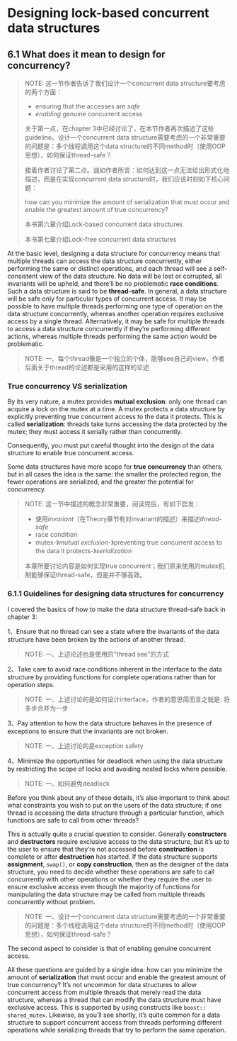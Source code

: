 # Designing lock-based concurrent data structures



## 6.1 What does it mean to design for concurrency?

> NOTE: 这一节作者告诉了我们设计一个concurrent data structure要考虑的两个方面：
>
> - ensuring that the accesses are *safe* 
> - *enabling* genuine concurrent access
>
> 关于第一点，在chapter 3中已经讨论了，在本节作者再次描述了这些guideline。设计一个concurrent data structure需要考虑的一个非常重要的问题是：多个线程调用这个data structure的不同method时（使用OOP思想），如何保证thread-safe？
>
> 接着作者讨论了第二点。诚如作者所言：如何达到这一点无法给出形式化地描述，而是在实现concurrent data structure时，我们应该时刻如下核心问题：
>
> how can you minimize the amount of serialization that must occur and enable the greatest amount of true concurrency?
>
> 本书第六章介绍Lock-based concurrent data structures
>
> 本书第七章介绍Lock-free concurrent data structures

At the basic level, designing a data structure for concurrency means that multiple threads can access the data structure concurrently, either performing the same or distinct operations, and each thread will see a self-consistent view of the data structure. No data will be lost or corrupted, all invariants will be upheld, and there’ll be no problematic **race conditions**. Such a data structure is said to be **thread-safe**. In general, a data structure will be safe only for particular types of concurrent access. It may be possible to have multiple threads performing one type of operation on the data structure concurrently, whereas another operation requires exclusive access by a single thread. Alternatively, it may be safe for multiple threads to access a data structure concurrently if they’re performing different actions, whereas multiple threads performing the same action would be problematic.

> NOTE:
> 一、每个thread像是一个独立的个体，能够see自己的view，作者后面关于thread的论述都是采用的这样的论述

### True concurrency VS serialization

By its very nature, a mutex provides **mutual exclusion**: only one thread can acquire a lock on the mutex at a time. A mutex protects a data structure by explicitly preventing true concurrent access to the data it protects. This is called **serialization**: threads take turns accessing the data protected by the mutex; they must access it serially rather than concurrently.

Consequently, you must put careful thought into the design of the data structure to enable true concurrent access. 

Some data structures have more scope for **true concurrency** than others, but in all cases the idea is the same: the smaller the protected region, the fewer operations are serialized, and the greater the potential for concurrency.

> NOTE: 这一节中描述的概念非常重要，阅读完后，有如下启发：
>
> - 使用*invariant*（在Theory章节有对invariant的描述）来描述*thread-safe*
> - race condition
> - mutex-》*mutual exclusion*-》preventing true concurrent access to the data it protects-》*serialization*
>
> 本章所要讨论内容是如何实现true concurrent；我们原来使用的mutex机制能够保证thread-safe，但是并不够高效。

### 6.1.1 Guidelines for designing data structures for concurrency

I covered the basics of how to make the data structure thread-safe back in chapter 3:

1、Ensure that no thread can see a state where the invariants of the data structure have been broken by the actions of another thread.
> NOTE: 
> 一、上述论述也是使用的"thread see"的方式

2、Take care to avoid race conditions inherent in the interface to the data structure by providing functions for complete operations rather than for operation steps.

> NOTE:
> 一、上述讨论的是如何设计interface，作者的意思简而言之就是: 将多步合并为一步

3、Pay attention to how the data structure behaves in the presence of exceptions to ensure that the invariants are not broken.
> NOTE:
> 一、上述讨论的是exception safety

4、Minimize the opportunities for deadlock when using the data structure by restricting the scope of locks and avoiding nested locks where possible.

> NOTE:
> 一、如何避免deadlock


Before you think about any of these details, it’s also important to think about what constraints you wish to put on the users of the data structure; if one thread is accessing the data structure through a particular function, which functions are safe to call from other threads?

This is actually quite a crucial question to consider. Generally **constructors** and **destructors** require exclusive access to the data structure, but it’s up to the user to ensure that they’re not accessed before **construction** is complete or after **destruction** has started. If the data structure supports **assignment**, `swap()`, or **copy construction**, then as the designer of the data structure, you need to decide whether these operations are safe to call concurrently with other operations or whether they require the user to ensure exclusive access even though the majority of functions for manipulating the data structure may be called from multiple threads concurrently without problem.

> NOTE:
> 一、设计一个concurrent data structure需要考虑的一个非常重要的问题是：多个线程调用这个data structure的不同method时（使用OOP思想），如何保证thread-safe？

The second aspect to consider is that of enabling genuine concurrent access. 

All these questions are guided by a single idea: how can you minimize the amount of **serialization** that must occur and enable the greatest amount of true concurrency? It’s not uncommon for data structures to allow concurrent access from multiple threads that merely read the data structure, whereas a thread that can modify the data structure must have exclusive access. This is supported by using constructs like `boost:: shared_mutex`. Likewise, as you’ll see shortly, it’s quite common for a data structure to support concurrent access from threads performing different operations while serializing threads that try to perform the same operation.

